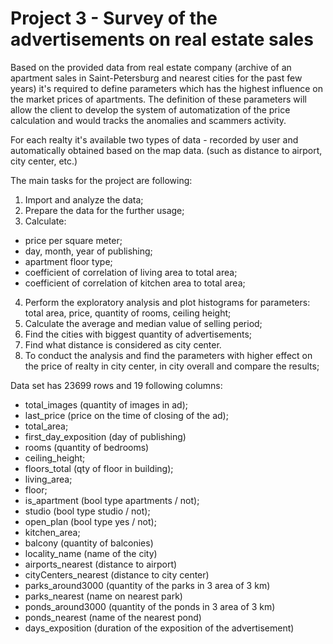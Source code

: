 # Project 3  - Survey of the advertisements on real estate sales

Based on the provided data from real estate company (archive of an apartment sales in Saint-Petersburg and nearest cities for the past few years) it's required to define parameters which has the highest influence on the market prices of apartments. The definition of these parameters will allow the client to develop the system of automatization of the price calculation and would tracks the anomalies and scammers activity.

For each realty it's available two types of data - recorded by user and automatically obtained based on the map data. (such as distance to airport, city center, etc.)

The main tasks for the project are following:
1) Import and analyze the data;
2) Prepare the data for the further usage;
3) Calculate: 
- price per square meter; 
- day, month, year of publishing; 
- apartment floor type;
- coefficient of correlation of living area to total area;
- coefficient of correlation of kitchen area to total area;
4) Perform the exploratory analysis and plot histograms for parameters: total area, price, quantity of rooms, ceiling height;
5) Calculate the average and median value of selling period; 
6) Find the cities with biggest quantity of advertisements;
7) Find what distance is considered as city center.
8) To conduct the analysis and find the parameters with higher effect on the price of realty in city center, in city overall and compare the results;


Data set has 23699 rows and  19 following columns: 
- total_images (quantity of images in ad);
- last_price (price on the time of closing of the ad);
- total_area;
- first_day_exposition (day of publishing)
- rooms (quantity of bedrooms)
- ceiling_height;
- floors_total (qty of floor in building);
- living_area;
- floor;
- is_apartment (bool type apartments / not);
- studio (bool type studio / not);
- open_plan (bool type yes / not);
- kitchen_area;
- balcony   (quantity of balconies)
- locality_name (name of the city)
- airports_nearest (distance to airport)
- cityCenters_nearest (distance to city center)
- parks_around3000 (quantity of the parks in 3 area of 3 km)
- parks_nearest (name on nearest park)
- ponds_around3000  (quantity of the ponds in 3 area of 3 km)
- ponds_nearest (name of the nearest pond)
- days_exposition (duration of the exposition of the advertisement) 